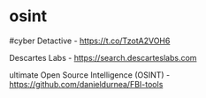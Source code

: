 # osint

#cyber Detactive - https://t.co/TzotA2VOH6 

Descartes Labs - https://search.descarteslabs.com

ultimate Open Source Intelligence (OSINT) - https://github.com/danieldurnea/FBI-tools
